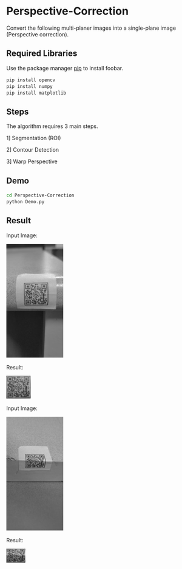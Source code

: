 # Perspective-Correction
Convert the following multi-planer images into a single-plane image (Perspective correction).

## Required Libraries

Use the package manager [pip](https://pip.pypa.io/en/stable/) to install foobar.
```bash
pip install opencv
pip install numpy
pip install matplotlib
```
## Steps
The algorithm requires 3 main steps.

1] Segmentation (ROI)

2] Contour Detection

3] Warp Perspective


## Demo

```bash
cd Perspective-Correction
python Demo.py
```
## Result
Input Image:

![GitHub Logo](/IMG_20190726_112742.jpg)

Result:

![GitHub Logo](/result.jpg)

Input Image:

![GitHub Logo](/IMG_20190726_112717.jpg)

Result:

![GitHub Logo](/result2.jpg)
